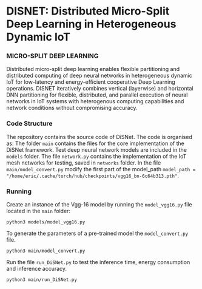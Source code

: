 # DISNET: Distributed Micro-Split Deep Learning in Heterogeneous Dynamic IoT
### MICRO-SPLIT DEEP LEARNING
Distributed micro-split deep learning enables flexible partitioning and distributed computing of deep neural networks in heterogeneous dynamic IoT for low-latency and energy-efficient cooperative Deep Learning operations. DISNET iteratively combines vertical (layerwise) and horizontal DNN partitioning for flexible, distributed, and parallel execution of neural networks in IoT systems with heterogenous computing capabilities and network conditions without compromising accuracy.

### Code Structure

The repository contains the source code of DiSNet. The code is organised as: 
The folder `main` contains the files for the core implementation of the DiSNet framework. 
Test deep neural network models are included in the `models` folder.
The file `network.py` contains the implementation of the IoT mesh networks for testing, saved in `networks` folder.
In the file `main/model_convert.py` modify the first part of the model_path
`model_path = "/home/eric/.cache/torch/hub/checkpoints/vgg16_bn-6c64b313.pth"`.

### Running

Create an instance of the Vgg-16 model by running the `model_vgg16.py` file located in the `main` folder:

```
python3 models/model_vgg16.py
```

To generate the parameters of a pre-trained model the `model_convert.py` file.

```
python3 main/model_convert.py
```

Run the file `run_DiSNet.py` to test the inference time, energy consumption and inference accuracy.

```
python3 main/run_DiSNet.py
```
